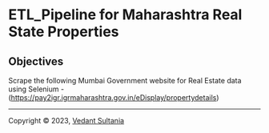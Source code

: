 # ETL_Pipeline for Maharashtra Real State Properties
## Objectives
Scrape the following Mumbai Government website for Real Estate data using Selenium - (https://pay2igr.igrmaharashtra.gov.in/eDisplay/propertydetails)


***
Copyright © 2023, [Vedant Sultania](https://github.com/Ved4Code)
